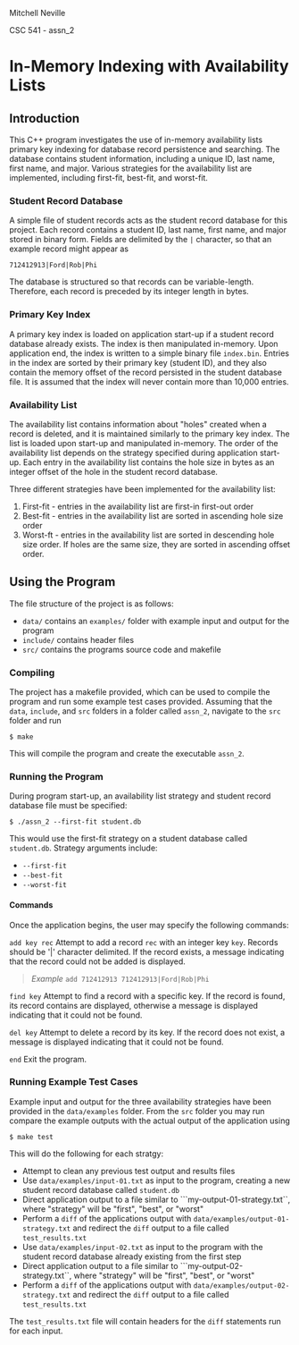 Mitchell Neville

CSC 541 - assn_2

# In-Memory Indexing with Availability Lists

## Introduction

This C++ program investigates the use of in-memory availability lists 
primary key indexing for database record persistence and searching. The 
database contains student information, including a unique ID, last name, 
first name, and major. Various strategies for the availability list are
implemented, including first-fit, best-fit, and worst-fit.

### Student Record Database

A simple file of student records acts as the student record database for 
this project. Each record contains a student ID, last name, first name, and 
major stored in binary form. Fields are delimited by the ```|``` character, 
so that an example record might appear as

```
712412913|Ford|Rob|Phi
```

The database is structured so that records can be variable-length. Therefore,
each record is preceded by its integer length in bytes. 

### Primary Key Index

A primary key index is loaded on application start-up if a student record
database already exists. The index is then manipulated in-memory. Upon 
application end, the index is written to a simple binary file 
```index.bin```. Entries in the index are sorted by their primary key
(student ID), and they also contain the memory offset of the record persisted
in the student database file. It is assumed that the index will never contain
more than 10,000 entries. 

### Availability List

The availability list contains information about "holes" created when a
record is deleted, and it is maintained similarly to the primary key index. 
The list is loaded upon start-up and manipulated in-memory. The order of the
availability list depends on the strategy specified during application
start-up. Each entry in the availability list contains the hole size in bytes
as an integer offset of the hole in the student record database. 

Three different strategies have been implemented for the availability list:

1. First-fit - entries in the availability list are first-in first-out order
2. Best-fit - entries in the availability list are sorted in ascending hole size order
3. Worst-ft - entries in the availability list are sorted in descending hole size order. 
If holes are the same size, they are sorted in ascending offset order. 

## Using the Program

The file structure of the project is as follows:

- ```data/``` contains an ```examples/``` folder with example input and output for the program
- ```include/``` contains header files
- ```src/``` contains the programs source code and makefile

### Compiling

The project has a makefile provided, which can be used to compile the program
and run some example test cases provided. Assuming that the ```data```, 
```include```, and ```src``` folders in a folder called ```assn_2```, navigate to
the ```src``` folder and run

```
$ make
```

This will compile the program and create the executable ```assn_2```. 


### Running the Program

During program start-up, an availability list strategy and student record database
file must be specified:

```
$ ./assn_2 --first-fit student.db
```

This would use the first-fit strategy on a student database called ```student.db```.
Strategy arguments include:

- ```--first-fit```
- ```--best-fit```
- ```--worst-fit```

#### Commands

Once the application begins, the user may specify the following commands:

```add key rec```
Attempt to add a record ```rec``` with an integer key ```key```. Records
should be '|' character delimited. If the record exists, a message indicating 
that the record could not be added is displayed.

> _Example_
	```
	add 712412913 712412913|Ford|Rob|Phi
	```
	
```find key```
Attempt to find a record with a specific key. If the record is found, its
record contains are displayed, otherwise a message is displayed indicating 
that it could not be found. 

```del key```
Attempt to delete a record by its key. If the record does not exist,
a message is displayed indicating that it could not be found.

```end```
Exit the program.

### Running Example Test Cases

Example input and output for the three availability strategies have been
provided in the ```data/examples``` folder. From the ```src``` folder you
may run compare the example outputs with the actual output of the application
using

```
$ make test
```

This will do the following for each stratgy:

- Attempt to clean any previous test output and results files
- Use ```data/examples/input-01.txt``` as input to the program, creating a new
student record database called ```student.db```
- Direct application output to a file similar to ```my-output-01-strategy.txt``, 
where "strategy" will be "first", "best", or "worst"
- Perform a ```diff``` of the applications output with ```data/examples/output-01-strategy.txt```
and redirect the ```diff``` output to a file called ```test_results.txt``` 
- Use ```data/examples/input-02.txt``` as input to the program with the student
record database already existing from the first step
- Direct application output to a file similar to ```my-output-02-strategy.txt``, 
where "strategy" will be "first", "best", or "worst"
- Perform a ```diff``` of the applications output with ```data/examples/output-02-strategy.txt```
and redirect the ```diff``` output to a file called ```test_results.txt```

The ```test_results.txt``` file will contain headers for the ```diff``` 
statements run for each input. 


